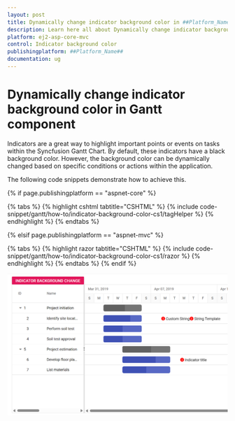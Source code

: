```yaml
---
layout: post
title: Dynamically change indicator background color in ##Platform_Name## Gantt Component
description: Learn here all about Dynamically change indicator background color in Syncfusion ##Platform_Name## Gantt component of Syncfusion Essential JS 2 and more.
platform: ej2-asp-core-mvc
control: Indicator background color
publishingplatform: ##Platform_Name##
documentation: ug
---
```


# Dynamically change indicator background color in Gantt component

Indicators are a great way to highlight important points or events on tasks within the Syncfusion Gantt Chart. By default, these indicators have a black background color. However, the background color can be dynamically changed based on specific conditions or actions within the application.

The following code snippets demonstrate how to achieve this.

{% if page.publishingplatform == "aspnet-core" %}

{% tabs %}
{% highlight cshtml tabtitle="CSHTML" %}
{% include code-snippet/gantt/how-to/indicator-background-color-cs1/tagHelper %}
{% endhighlight %}
{% endtabs %}

{% elsif page.publishingplatform == "aspnet-mvc" %}

{% tabs %}
{% highlight razor tabtitle="CSHTML" %}
{% include code-snippet/gantt/how-to/indicator-background-color-cs1/razor %}
{% endhighlight %}
{% endtabs %}
{% endif %}

![Alt text](../images/indicator-background-color.png)